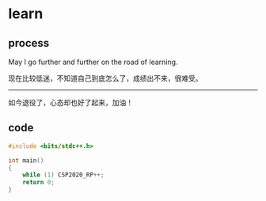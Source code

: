 # learn

## process

May I go further and further on the road of learning.

现在比较低迷，不知道自己到底怎么了，成绩出不来，很难受。

-----

如今退役了，心态却也好了起来，加油！

## code

```cpp
#include <bits/stdc++.h>

int main()
{
    while (1) CSP2020_RP++;
    return 0;
}
```
